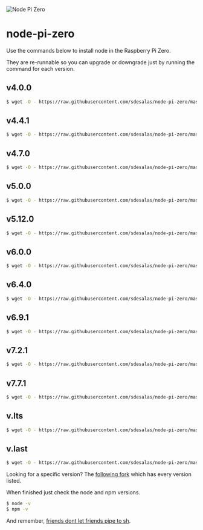 ![Node Pi Zero](https://raw.githubusercontent.com/sdesalas/node-pi-zero/eb55d80c724950137b79dbeded540789dc3cf455/pizero.png)

# node-pi-zero

Use the commands below to install node in the Raspberry Pi Zero.

They are re-runnable so you can upgrade or downgrade just by running the command for each version.

## v4.0.0

```sh
$ wget -O - https://raw.githubusercontent.com/sdesalas/node-pi-zero/master/install-node-v4.0.0.sh | bash
```

## v4.4.1

```sh
$ wget -O - https://raw.githubusercontent.com/sdesalas/node-pi-zero/master/install-node-v4.4.1.sh | bash
```

## v4.7.0

```sh
$ wget -O - https://raw.githubusercontent.com/sdesalas/node-pi-zero/master/install-node-v4.7.0.sh | bash
```

## v5.0.0

```sh
$ wget -O - https://raw.githubusercontent.com/sdesalas/node-pi-zero/master/install-node-v5.0.0.sh | bash
```

## v5.12.0

```sh
$ wget -O - https://raw.githubusercontent.com/sdesalas/node-pi-zero/master/install-node-v5.12.0.sh | bash
```

## v6.0.0

```sh
$ wget -O - https://raw.githubusercontent.com/sdesalas/node-pi-zero/master/install-node-v6.0.0.sh | bash
```

## v6.4.0

```sh
$ wget -O - https://raw.githubusercontent.com/sdesalas/node-pi-zero/master/install-node-v6.4.0.sh | bash
```

## v6.9.1

```sh
$ wget -O - https://raw.githubusercontent.com/sdesalas/node-pi-zero/master/install-node-v6.9.1.sh | bash
```

## v7.2.1

```sh
$ wget -O - https://raw.githubusercontent.com/sdesalas/node-pi-zero/master/install-node-v7.2.1.sh | bash
```

## v7.7.1

```sh
$ wget -O - https://raw.githubusercontent.com/sdesalas/node-pi-zero/master/install-node-v7.7.1.sh | bash
```

## v.lts

```sh
$ wget -O - https://raw.githubusercontent.com/sdesalas/node-pi-zero/master/install-node-v.lts.sh | bash
```

## v.last

```sh
$ wget -O - https://raw.githubusercontent.com/sdesalas/node-pi-zero/master/install-node-v.last.sh | bash
```

Looking for a specific version? The [following fork](https://github.com/Grayda/node-pi-zero) which has every version listed.

When finished just check the node and npm versions.

```sh
$ node -v
$ npm -v
```

And remember, [friends dont let friends pipe to sh](https://www.seancassidy.me/dont-pipe-to-your-shell.html).
